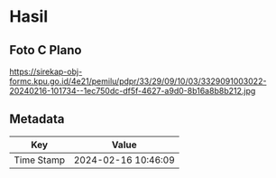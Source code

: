 # Hasil

## Foto C Plano

https://sirekap-obj-formc.kpu.go.id/4e21/pemilu/pdpr/33/29/09/10/03/3329091003022-20240216-101734--1ec750dc-df5f-4627-a9d0-8b16a8b8b212.jpg


## Metadata

| Key        | Value               |
| ---------- | ------------------- |
| Time Stamp | 2024-02-16 10:46:09 |



